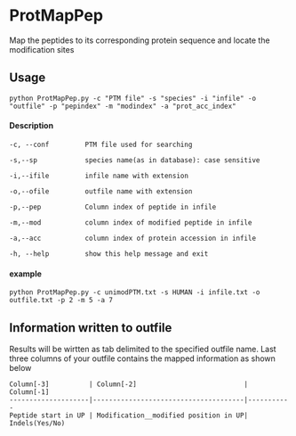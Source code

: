 # ProtMapPep
Map the peptides to its corresponding protein sequence and locate the modification sites

## Usage

    python ProtMapPep.py -c "PTM file" -s "species" -i "infile" -o "outfile" -p "pepindex" -m "modindex" -a "prot_acc_index"

#### Description 
    -c, --conf         PTM file used for searching
    
    -s,--sp            species name(as in database): case sensitive
  
    -i,--ifile         infile name with extension
  
    -o,--ofile         outfile name with extension
  
    -p,--pep           Column index of peptide in infile

    -m,--mod           column index of modified peptide in infile
  
    -a,--acc           column index of protein accession in infile

    -h, --help         show this help message and exit

#### example

    python ProtMapPep.py -c unimodPTM.txt -s HUMAN -i infile.txt -o outfile.txt -p 2 -m 5 -a 7
    

## Information written to outfile

Results will be wirtten as tab delimited to the specified outfile name. Last three columns of your outfile contains the mapped information as shown below

    Column[-3]          | Column[-2]                           | Column[-1]
    --------------------|--------------------------------------|-----------
    Peptide start in UP | Modification__modified position in UP| Indels(Yes/No)
 
